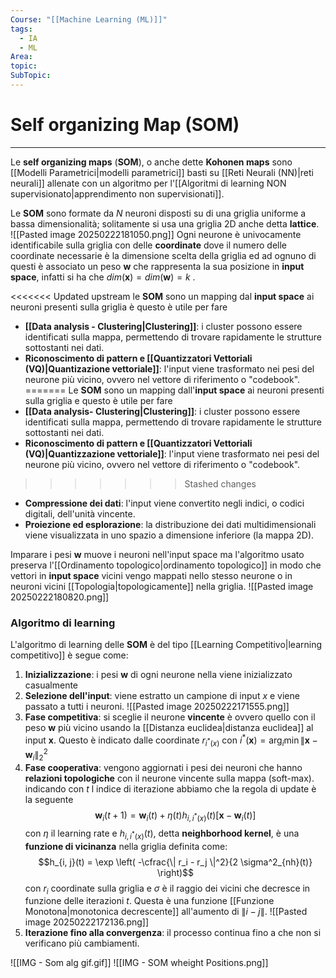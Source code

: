 ```yaml
---
Course: "[[Machine Learning (ML)]]"
tags:
  - IA
  - ML
Area: 
topic: 
SubTopic:
---
```

# Self organizing Map (SOM)
---
Le __self organizing maps__ (__SOM__), o anche dette __Kohonen maps__ sono [[Modelli Parametrici|modelli parametrici]] basti su [[Reti Neurali (NN)|reti neurali]] allenate con un algoritmo per l'[[Algoritmi di learning NON supervisionato|apprendimento non supervisionati]]. 


Le __SOM__ sono formate da $N$ neuroni disposti su di una griglia uniforme a bassa dimensionalità; solitamente si usa una griglia 2D anche detta __lattice__.   
![[Pasted image 20250222181050.png]]
Ogni neurone è univocamente identificabile sulla griglia con delle __coordinate__ dove il numero delle coordinate necessarie è la dimensione scelta della griglia ed ad ognuno di questi è associato un peso $\mathbf{w}$ che rappresenta la sua posizione in __input space__, infatti si ha che $dim(\mathbf{x}) = dim(\mathbf{w}) = k$ .

<<<<<<< Updated upstream
le __SOM__ sono un mapping dal __input space__ ai neuroni presenti sulla griglia è questo è utile per fare 
- __[[Data analysis -  Clustering|Clustering]]__: i cluster possono essere identificati sulla mappa, permettendo di trovare rapidamente le strutture sottostanti nei dati.  
- __Riconoscimento di pattern e [[Quantizzatori Vettoriali (VQ)|Quantizazione vettoriale]]__: l'input viene trasformato nei pesi del neurone più vicino, ovvero nel vettore di riferimento o "codebook".  
=======
Le __SOM__ sono un mapping dall'__input space__ ai neuroni presenti sulla griglia e questo è utile per fare 
- __[[Data analysis- Clustering|Clustering]]__: i cluster possono essere identificati sulla mappa, permettendo di trovare rapidamente le strutture sottostanti nei dati.  
- __Riconoscimento di pattern e [[Quantizzatori Vettoriali (VQ)|Quantizzazione vettoriale]]__: l'input viene trasformato nei pesi del neurone più vicino, ovvero nel vettore di riferimento o "codebook".  
>>>>>>> Stashed changes
- **Compressione dei dati**: l'input viene convertito negli indici, o codici digitali, dell'unità vincente.  
- **Proiezione ed esplorazione**: la distribuzione dei dati multidimensionali viene visualizzata in uno spazio a dimensione inferiore (la mappa 2D).  


Imparare i pesi $\mathbf{w}$ muove i neuroni nell'input space ma l'algoritmo usato preserva l'[[Ordinamento topologico|ordinamento topologico]] in modo che vettori in __input space__ vicini vengo mappati nello stesso neurone o in neuroni vicini [[Topologia|topologicamente]] nella griglia.
![[Pasted image 20250222180820.png]]

### Algoritmo di learning
L'algoritmo di learning delle __SOM__ è del tipo [[Learning Competitivo|learning competitivo]] è segue come:
1. **Inizializzazione**: i pesi $\mathbf{w}$ di ogni neurone nella viene inizializzato casualmente  
2. **Selezione dell'input**: viene estratto un campione di input $x$ e viene passato a tutti i neuroni.
	![[Pasted image 20250222171555.png]]
3. __Fase competitiva__: si sceglie il neurone __vincente__ è ovvero quello con il peso $\mathbf{w}$ più vicino usando la [[Distanza euclidea|distanza euclidea]] al input $\mathbf{x}$. Questo è indicato dalle coordinate $r_{i^*(x)}$ con $i^*(\boldsymbol x)= \arg_i \min \|\boldsymbol x -\mathbf{w}_i\|^2_2$
4. __Fase cooperativa__: vengono aggiornati i pesi dei neuroni che hanno __relazioni topologiche__ con il neurone vincente sulla mappa (soft-max). indicando con $t$ l indice di iterazione abbiamo che la regola di update è la seguente $$\mathbf{w}_i(t+1) = \mathbf{w}_i(t) + \eta(t) h_{i, i^*(x)}(t) \left[ \mathbf{x} - \mathbf{w}_i(t) \right]$$con $\eta$ il learning rate e $h_{i, i^*(x)}(t)$, detta __neighborhood kernel__, è una __funzione di vicinanza__ nella griglia definita come:$$h_{i, j}(t) = \exp \left( -\cfrac{\| r_i - r_j \|^2}{2 \sigma^2_{nh}(t)} \right)$$con $r_i$ coordinate sulla griglia e $\sigma$ è il raggio dei vicini che decresce in funzione delle iterazioni $t$.
Questa è una funzione [[Funzione Monotona|monotonica decrescente]]  all'aumento di $\|i-j\|$.
 ![[Pasted image 20250222172136.png]]
5. __Iterazione fino alla convergenza__: il processo continua fino a che non si verificano più cambiamenti.  

![[IMG - Som alg gif.gif]] ![[IMG - SOM wheight Positions.png]]